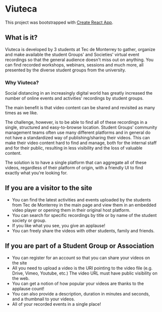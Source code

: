 # Viuteca

This project was bootstrapped with [Create React App](https://github.com/facebook/create-react-app).

## What is it?

Viuteca is developed by 3 students at Tec de Monterrey to gather, organize and make available the student Groups' and Societies' virtual event recordings so that the general audience doesn't miss out on anything. You can find recorded workshops, webinars, sessions and much more, all presented by the diverse student groups from the university.

### Why Viuteca?
Social distancing in an increasingly digital world has greatly increased the number of online events and activities' recordings by student groups. 

The main benefit is that video content can be shared and revisited as many times as we like.

The challenge, however, is to be able to find all of these recordings in a single, structured and easy-to-browse location. 
Student Groups' community management teams often use many different platforms and in general do not have a standardized way of publishing/sharing their videos. This can make their video content hard to find and manage, both for the internal staff and for their public, resulting in less visibility and the loss of valuable content.

The solution is to have a single platform that can aggregate all of these videos, regardless of their platform of origin, with a friendly UI to find exactly what you're looking for.

## If you are a visitor to the site
- You can find the latest activities and events uploaded by the students from Tec de Monterrey in the main page and view them in an embedded video player or opening them in their original host platform.
- You can search for specific recordings by title or by name of the student society or group.
- If you like what you see, you give an applause!
- You can freely share the videos with other students, family and friends.

## If you are part of a Student Group or Association
- You can register for an account so that you can share your videos on the site
- All you need to upload a video is the URI pointing to the video file (e.g. Drive, Vimeo, Youtube, etc.) The video URL must have public visibility on the web.
- You can get a notion of how popular your videos are thanks to the applause count!
- You can also provide a description, duration in minutes and seconds, and a thumbnail to your videos.
- All of your recorded events in a single place!

